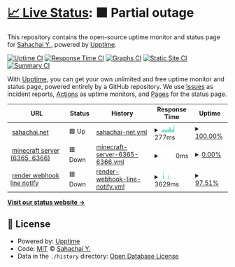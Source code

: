 # [📈 Live Status](https://daddybannk.github.io/uptime): <!--live status--> **🟧 Partial outage**

This repository contains the open-source uptime monitor and status page for [Sahachai Y.](sahachai.net), powered by [Upptime](https://github.com/upptime/upptime).

[![Uptime CI](https://github.com/daddybannk/uptime/workflows/Uptime%20CI/badge.svg)](https://github.com/daddybannk/uptime/actions?query=workflow%3A%22Uptime+CI%22)
[![Response Time CI](https://github.com/daddybannk/uptime/workflows/Response%20Time%20CI/badge.svg)](https://github.com/daddybannk/uptime/actions?query=workflow%3A%22Response+Time+CI%22)
[![Graphs CI](https://github.com/daddybannk/uptime/workflows/Graphs%20CI/badge.svg)](https://github.com/daddybannk/uptime/actions?query=workflow%3A%22Graphs+CI%22)
[![Static Site CI](https://github.com/daddybannk/uptime/workflows/Static%20Site%20CI/badge.svg)](https://github.com/daddybannk/uptime/actions?query=workflow%3A%22Static+Site+CI%22)
[![Summary CI](https://github.com/daddybannk/uptime/workflows/Summary%20CI/badge.svg)](https://github.com/daddybannk/uptime/actions?query=workflow%3A%22Summary+CI%22)

With [Upptime](https://upptime.js.org), you can get your own unlimited and free uptime monitor and status page, powered entirely by a GitHub repository. We use [Issues](https://github.com/daddybannk/uptime/issues) as incident reports, [Actions](https://github.com/daddybannk/uptime/actions) as uptime monitors, and [Pages](https://daddybannk.github.io/uptime) for the status page.

<!--start: status pages-->
<!-- This summary is generated by Upptime (https://github.com/upptime/upptime) -->
<!-- Do not edit this manually, your changes will be overwritten -->
<!-- prettier-ignore -->
| URL | Status | History | Response Time | Uptime |
| --- | ------ | ------- | ------------- | ------ |
| <img alt="" src="https://icons.duckduckgo.com/ip3/www.sahachai.net.ico" height="13"> [sahachai.net](https://www.sahachai.net) | 🟩 Up | [sahachai-net.yml](https://github.com/daddybannk/uptime/commits/HEAD/history/sahachai-net.yml) | <details><summary><img alt="Response time graph" src="./graphs/sahachai-net/response-time-week.png" height="20"> 277ms</summary><br><a href="https://daddybannk.github.io/uptime/history/sahachai-net"><img alt="Response time 154" src="https://img.shields.io/endpoint?url=https%3A%2F%2Fraw.githubusercontent.com%2Fdaddybannk%2Fuptime%2FHEAD%2Fapi%2Fsahachai-net%2Fresponse-time.json"></a><br><a href="https://daddybannk.github.io/uptime/history/sahachai-net"><img alt="24-hour response time 651" src="https://img.shields.io/endpoint?url=https%3A%2F%2Fraw.githubusercontent.com%2Fdaddybannk%2Fuptime%2FHEAD%2Fapi%2Fsahachai-net%2Fresponse-time-day.json"></a><br><a href="https://daddybannk.github.io/uptime/history/sahachai-net"><img alt="7-day response time 277" src="https://img.shields.io/endpoint?url=https%3A%2F%2Fraw.githubusercontent.com%2Fdaddybannk%2Fuptime%2FHEAD%2Fapi%2Fsahachai-net%2Fresponse-time-week.json"></a><br><a href="https://daddybannk.github.io/uptime/history/sahachai-net"><img alt="30-day response time 302" src="https://img.shields.io/endpoint?url=https%3A%2F%2Fraw.githubusercontent.com%2Fdaddybannk%2Fuptime%2FHEAD%2Fapi%2Fsahachai-net%2Fresponse-time-month.json"></a><br><a href="https://daddybannk.github.io/uptime/history/sahachai-net"><img alt="1-year response time 162" src="https://img.shields.io/endpoint?url=https%3A%2F%2Fraw.githubusercontent.com%2Fdaddybannk%2Fuptime%2FHEAD%2Fapi%2Fsahachai-net%2Fresponse-time-year.json"></a></details> | <details><summary><a href="https://daddybannk.github.io/uptime/history/sahachai-net">100.00%</a></summary><a href="https://daddybannk.github.io/uptime/history/sahachai-net"><img alt="All-time uptime 99.97%" src="https://img.shields.io/endpoint?url=https%3A%2F%2Fraw.githubusercontent.com%2Fdaddybannk%2Fuptime%2FHEAD%2Fapi%2Fsahachai-net%2Fuptime.json"></a><br><a href="https://daddybannk.github.io/uptime/history/sahachai-net"><img alt="24-hour uptime 100.00%" src="https://img.shields.io/endpoint?url=https%3A%2F%2Fraw.githubusercontent.com%2Fdaddybannk%2Fuptime%2FHEAD%2Fapi%2Fsahachai-net%2Fuptime-day.json"></a><br><a href="https://daddybannk.github.io/uptime/history/sahachai-net"><img alt="7-day uptime 100.00%" src="https://img.shields.io/endpoint?url=https%3A%2F%2Fraw.githubusercontent.com%2Fdaddybannk%2Fuptime%2FHEAD%2Fapi%2Fsahachai-net%2Fuptime-week.json"></a><br><a href="https://daddybannk.github.io/uptime/history/sahachai-net"><img alt="30-day uptime 99.51%" src="https://img.shields.io/endpoint?url=https%3A%2F%2Fraw.githubusercontent.com%2Fdaddybannk%2Fuptime%2FHEAD%2Fapi%2Fsahachai-net%2Fuptime-month.json"></a><br><a href="https://daddybannk.github.io/uptime/history/sahachai-net"><img alt="1-year uptime 99.94%" src="https://img.shields.io/endpoint?url=https%3A%2F%2Fraw.githubusercontent.com%2Fdaddybannk%2Fuptime%2FHEAD%2Fapi%2Fsahachai-net%2Fuptime-year.json"></a></details>
| <img alt="" src="https://icons.duckduckgo.com/ip3/sahachai.thddns.net.ico" height="13"> [minecraft server (6365, 6366)](http://sahachai.thddns.net:6366) | 🟥 Down | [minecraft-server-6365-6366.yml](https://github.com/daddybannk/uptime/commits/HEAD/history/minecraft-server-6365-6366.yml) | <details><summary><img alt="Response time graph" src="./graphs/minecraft-server-6365-6366/response-time-week.png" height="20"> 0ms</summary><br><a href="https://daddybannk.github.io/uptime/history/minecraft-server-6365-6366"><img alt="Response time 999" src="https://img.shields.io/endpoint?url=https%3A%2F%2Fraw.githubusercontent.com%2Fdaddybannk%2Fuptime%2FHEAD%2Fapi%2Fminecraft-server-6365-6366%2Fresponse-time.json"></a><br><a href="https://daddybannk.github.io/uptime/history/minecraft-server-6365-6366"><img alt="24-hour response time 0" src="https://img.shields.io/endpoint?url=https%3A%2F%2Fraw.githubusercontent.com%2Fdaddybannk%2Fuptime%2FHEAD%2Fapi%2Fminecraft-server-6365-6366%2Fresponse-time-day.json"></a><br><a href="https://daddybannk.github.io/uptime/history/minecraft-server-6365-6366"><img alt="7-day response time 0" src="https://img.shields.io/endpoint?url=https%3A%2F%2Fraw.githubusercontent.com%2Fdaddybannk%2Fuptime%2FHEAD%2Fapi%2Fminecraft-server-6365-6366%2Fresponse-time-week.json"></a><br><a href="https://daddybannk.github.io/uptime/history/minecraft-server-6365-6366"><img alt="30-day response time 1030" src="https://img.shields.io/endpoint?url=https%3A%2F%2Fraw.githubusercontent.com%2Fdaddybannk%2Fuptime%2FHEAD%2Fapi%2Fminecraft-server-6365-6366%2Fresponse-time-month.json"></a><br><a href="https://daddybannk.github.io/uptime/history/minecraft-server-6365-6366"><img alt="1-year response time 928" src="https://img.shields.io/endpoint?url=https%3A%2F%2Fraw.githubusercontent.com%2Fdaddybannk%2Fuptime%2FHEAD%2Fapi%2Fminecraft-server-6365-6366%2Fresponse-time-year.json"></a></details> | <details><summary><a href="https://daddybannk.github.io/uptime/history/minecraft-server-6365-6366">0.00%</a></summary><a href="https://daddybannk.github.io/uptime/history/minecraft-server-6365-6366"><img alt="All-time uptime 1.90%" src="https://img.shields.io/endpoint?url=https%3A%2F%2Fraw.githubusercontent.com%2Fdaddybannk%2Fuptime%2FHEAD%2Fapi%2Fminecraft-server-6365-6366%2Fuptime.json"></a><br><a href="https://daddybannk.github.io/uptime/history/minecraft-server-6365-6366"><img alt="24-hour uptime 0.00%" src="https://img.shields.io/endpoint?url=https%3A%2F%2Fraw.githubusercontent.com%2Fdaddybannk%2Fuptime%2FHEAD%2Fapi%2Fminecraft-server-6365-6366%2Fuptime-day.json"></a><br><a href="https://daddybannk.github.io/uptime/history/minecraft-server-6365-6366"><img alt="7-day uptime 0.00%" src="https://img.shields.io/endpoint?url=https%3A%2F%2Fraw.githubusercontent.com%2Fdaddybannk%2Fuptime%2FHEAD%2Fapi%2Fminecraft-server-6365-6366%2Fuptime-week.json"></a><br><a href="https://daddybannk.github.io/uptime/history/minecraft-server-6365-6366"><img alt="30-day uptime 0.00%" src="https://img.shields.io/endpoint?url=https%3A%2F%2Fraw.githubusercontent.com%2Fdaddybannk%2Fuptime%2FHEAD%2Fapi%2Fminecraft-server-6365-6366%2Fuptime-month.json"></a><br><a href="https://daddybannk.github.io/uptime/history/minecraft-server-6365-6366"><img alt="1-year uptime 0.14%" src="https://img.shields.io/endpoint?url=https%3A%2F%2Fraw.githubusercontent.com%2Fdaddybannk%2Fuptime%2FHEAD%2Fapi%2Fminecraft-server-6365-6366%2Fuptime-year.json"></a></details>
| <img alt="" src="https://icons.duckduckgo.com/ip3/node-ts-webhook.onrender.com.ico" height="13"> [render webhook line notify](https://node-ts-webhook.onrender.com) | 🟥 Down | [render-webhook-line-notify.yml](https://github.com/daddybannk/uptime/commits/HEAD/history/render-webhook-line-notify.yml) | <details><summary><img alt="Response time graph" src="./graphs/render-webhook-line-notify/response-time-week.png" height="20"> 3629ms</summary><br><a href="https://daddybannk.github.io/uptime/history/render-webhook-line-notify"><img alt="Response time 2690" src="https://img.shields.io/endpoint?url=https%3A%2F%2Fraw.githubusercontent.com%2Fdaddybannk%2Fuptime%2FHEAD%2Fapi%2Frender-webhook-line-notify%2Fresponse-time.json"></a><br><a href="https://daddybannk.github.io/uptime/history/render-webhook-line-notify"><img alt="24-hour response time 15946" src="https://img.shields.io/endpoint?url=https%3A%2F%2Fraw.githubusercontent.com%2Fdaddybannk%2Fuptime%2FHEAD%2Fapi%2Frender-webhook-line-notify%2Fresponse-time-day.json"></a><br><a href="https://daddybannk.github.io/uptime/history/render-webhook-line-notify"><img alt="7-day response time 3629" src="https://img.shields.io/endpoint?url=https%3A%2F%2Fraw.githubusercontent.com%2Fdaddybannk%2Fuptime%2FHEAD%2Fapi%2Frender-webhook-line-notify%2Fresponse-time-week.json"></a><br><a href="https://daddybannk.github.io/uptime/history/render-webhook-line-notify"><img alt="30-day response time 3235" src="https://img.shields.io/endpoint?url=https%3A%2F%2Fraw.githubusercontent.com%2Fdaddybannk%2Fuptime%2FHEAD%2Fapi%2Frender-webhook-line-notify%2Fresponse-time-month.json"></a><br><a href="https://daddybannk.github.io/uptime/history/render-webhook-line-notify"><img alt="1-year response time 2690" src="https://img.shields.io/endpoint?url=https%3A%2F%2Fraw.githubusercontent.com%2Fdaddybannk%2Fuptime%2FHEAD%2Fapi%2Frender-webhook-line-notify%2Fresponse-time-year.json"></a></details> | <details><summary><a href="https://daddybannk.github.io/uptime/history/render-webhook-line-notify">97.51%</a></summary><a href="https://daddybannk.github.io/uptime/history/render-webhook-line-notify"><img alt="All-time uptime 98.35%" src="https://img.shields.io/endpoint?url=https%3A%2F%2Fraw.githubusercontent.com%2Fdaddybannk%2Fuptime%2FHEAD%2Fapi%2Frender-webhook-line-notify%2Fuptime.json"></a><br><a href="https://daddybannk.github.io/uptime/history/render-webhook-line-notify"><img alt="24-hour uptime 95.96%" src="https://img.shields.io/endpoint?url=https%3A%2F%2Fraw.githubusercontent.com%2Fdaddybannk%2Fuptime%2FHEAD%2Fapi%2Frender-webhook-line-notify%2Fuptime-day.json"></a><br><a href="https://daddybannk.github.io/uptime/history/render-webhook-line-notify"><img alt="7-day uptime 97.51%" src="https://img.shields.io/endpoint?url=https%3A%2F%2Fraw.githubusercontent.com%2Fdaddybannk%2Fuptime%2FHEAD%2Fapi%2Frender-webhook-line-notify%2Fuptime-week.json"></a><br><a href="https://daddybannk.github.io/uptime/history/render-webhook-line-notify"><img alt="30-day uptime 97.29%" src="https://img.shields.io/endpoint?url=https%3A%2F%2Fraw.githubusercontent.com%2Fdaddybannk%2Fuptime%2FHEAD%2Fapi%2Frender-webhook-line-notify%2Fuptime-month.json"></a><br><a href="https://daddybannk.github.io/uptime/history/render-webhook-line-notify"><img alt="1-year uptime 98.35%" src="https://img.shields.io/endpoint?url=https%3A%2F%2Fraw.githubusercontent.com%2Fdaddybannk%2Fuptime%2FHEAD%2Fapi%2Frender-webhook-line-notify%2Fuptime-year.json"></a></details>

<!--end: status pages-->

[**Visit our status website →**](https://daddybannk.github.io/uptime)

## 📄 License

- Powered by: [Upptime](https://github.com/upptime/upptime)
- Code: [MIT](./LICENSE) © [Sahachai Y.](sahachai.net)
- Data in the `./history` directory: [Open Database License](https://opendatacommons.org/licenses/odbl/1-0/)
